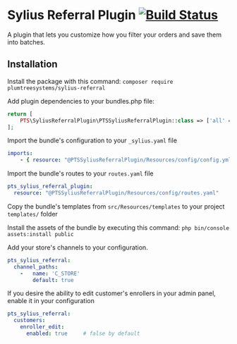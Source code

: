 # Sylius Referral Plugin [![Build Status](https://travis-ci.org/PlumTreeSystems/SyliusReferralPlugin.svg?branch=master)](https://travis-ci.org/PlumTreeSystems/SyliusReferralPlugin)

A plugin that lets you customize how you filter your orders and save them into batches.

## Installation

Install the package with this command: `composer require plumtreesystems/sylius-referral`

Add plugin dependencies to your bundles.php file:

```php
return [
    PTS\SyliusReferralPlugin\PTSSyliusReferralPlugin::class => ['all' => true],
];
```

Import the bundle's configuration to your `_sylius.yaml` file

```yaml
imports:
    - { resource: "@PTSSyliusReferralPlugin/Resources/config/config.yml" }
```

Import the bundle's routes to your `routes.yaml` file

```yaml
pts_sylius_referral_plugin:
  resource: "@PTSSyliusReferralPlugin/Resources/config/routes.yaml"
```

Copy the bundle's templates from `src/Resources/templates` to your project `templates/` folder

Install the assets of the bundle by executing this command: `php bin/console assets:install public`

Add your store's channels to your configuration.
```yaml
pts_sylius_referral:
  channel_paths:
    -   name: 'C_STORE'
        default: true
```
If you desire the ability to edit customer's enrollers in your admin panel, enable it in your configuration
```yaml
pts_sylius_referral:
  customers:
    enroller_edit:
      enabled: true     # false by default
```